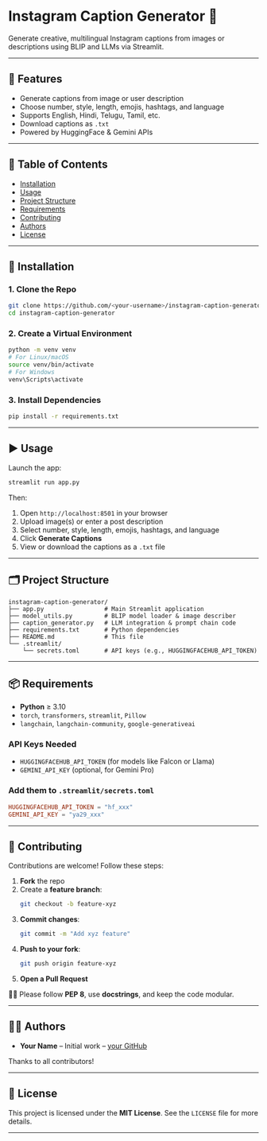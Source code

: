 # Instagram Caption Generator 📸

Generate creative, multilingual Instagram captions from images or descriptions using BLIP and LLMs via Streamlit.

---

## 🌟 Features

- Generate captions from image or user description
- Choose number, style, length, emojis, hashtags, and language
- Supports English, Hindi, Telugu, Tamil, etc.
- Download captions as `.txt`
- Powered by HuggingFace & Gemini APIs

---

## 🧭 Table of Contents

- [Installation](#installation)
- [Usage](#usage)
- [Project Structure](#project-structure)
- [Requirements](#requirements)
- [Contributing](#contributing-)
- [Authors](#authors)
- [License](#license)

---

## 🚀 Installation

### 1. Clone the Repo

```bash
git clone https://github.com/<your-username>/instagram-caption-generator.git
cd instagram-caption-generator
```

### 2. Create a Virtual Environment

```bash
python -m venv venv
# For Linux/macOS
source venv/bin/activate
# For Windows
venv\Scripts\activate
```

### 3. Install Dependencies

```bash
pip install -r requirements.txt
```

---

## ▶️ Usage

Launch the app:

```bash
streamlit run app.py
```

Then:

1. Open `http://localhost:8501` in your browser  
2. Upload image(s) or enter a post description  
3. Select number, style, length, emojis, hashtags, and language  
4. Click **Generate Captions**  
5. View or download the captions as a `.txt` file  

---

## 🗂️ Project Structure

```
instagram-caption-generator/
├── app.py                 # Main Streamlit application
├── model_utils.py         # BLIP model loader & image describer
├── caption_generator.py   # LLM integration & prompt chain code
├── requirements.txt       # Python dependencies
├── README.md              # This file
└── .streamlit/
    └── secrets.toml       # API keys (e.g., HUGGINGFACEHUB_API_TOKEN)
```

---

## 📦 Requirements

- **Python** ≥ 3.10  
- `torch`, `transformers`, `streamlit`, `Pillow`  
- `langchain`, `langchain-community`, `google-generativeai`  

### API Keys Needed

- `HUGGINGFACEHUB_API_TOKEN` (for models like Falcon or Llama)
- `GEMINI_API_KEY` (optional, for Gemini Pro)

### Add them to `.streamlit/secrets.toml`

```toml
HUGGINGFACEHUB_API_TOKEN = "hf_xxx"
GEMINI_API_KEY = "ya29_xxx"
```

---

## 🤝 Contributing

Contributions are welcome! Follow these steps:

1. **Fork** the repo  
2. Create a **feature branch**:  
   ```bash
   git checkout -b feature-xyz
   ```
3. **Commit changes**:  
   ```bash
   git commit -m "Add xyz feature"
   ```
4. **Push to your fork**:  
   ```bash
   git push origin feature-xyz
   ```
5. **Open a Pull Request**

🧑‍💻 Please follow **PEP 8**, use **docstrings**, and keep the code modular.

---

## 👩‍💻 Authors

- **Your Name** – Initial work – [your GitHub](https://github.com/your-username)

Thanks to all contributors!

---

## 📄 License

This project is licensed under the **MIT License**. See the `LICENSE` file for more details.

---